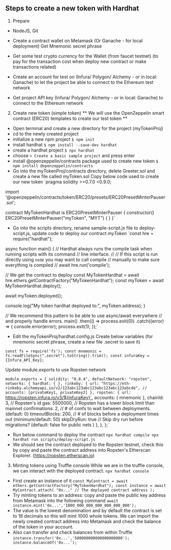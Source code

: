 ## Steps to create a new token with Hardhat

1. Prepare
* NodeJS, Git

* Create a contract wallet on Metamask (Or Ganache - for local deployment)
  Get Mnemonic secret phrase

* Get some test crypto currency for the Wallet (from faucet testnet)
  (to pay for the transaction cost when deploy new contract or make transactions related)

* Create an account for test on (Infura/ Polygon/ Alchemy - or in local: Ganache)
  to let the project be able to connect to the Ethereum test network

* Get project API key (Infura/ Polygon/ Alchemy - or in local: Ganache) to connect to the Ethereum network

2. Create new token (simple token)
** We will use the OpenZeppelin smart contract (ERC20) templates to create our test token **

- Open terminal and create a new directory for the project (myTokenProj)
- cd to the newly created project
- initialize a new npm project
`$ npm init`
- install hardhat
`$ npm install --save-dev hardhat`
- create a hardhat project
`$ npx hardhat`
- choose `> Create a basic sample project` and press enter
- install @openzeppelin/contracts package used to create new token
`$ npm install @openzeppelin/contracts`
- Go into the myTokenProj/contracts directory, delete Greeter.sol and create a new file called myToken.sol
Copy below code used to create our new token
`pragma solidity >=0.7.0 <0.9.0;

import '@openzeppelin/contracts/token/ERC20/presets/ERC20PresetMinterPauser.sol';

contract MyTokenHardhat is ERC20PresetMinterPauser {
    constructor() ERC20PresetMinterPauser("myToken", "MYT") {
    }
}`
- Go into the scripts directory, rename sample-script.js file to deploy-script.js, update code to deploy our contract *myToken*
`const hre = require("hardhat");

async function main() {
  // Hardhat always runs the compile task when running scripts with its command
  // line interface.
  //
  // If this script is run directly using `node` you may want to call compile
  // manually to make sure everything is compiled
  // await hre.run('compile');

  // We get the contract to deploy
  const MyTokenHardhat = await hre.ethers.getContractFactory("MyTokenHardhat");
  const myToken = await MyTokenHardhat.deploy();

  await myToken.deployed();

  console.log("My token hardhat deployed to:", myToken.address);
}

// We recommend this pattern to be able to use async/await everywhere
// and properly handle errors.
main()
  .then(() => process.exit(0))
  .catch((error) => {
    console.error(error);
    process.exit(1);
  });`
- Edit the myTokenProj/hardhat.config.js
Create below variables
(for mnemonic secret phrase, create a new file .secret to save it)

`const fs = require('fs');
const mnemonic = fs.readFileSync(".secret").toString().trim();
const infuraKey = {Infura_API_Key};`

Update module.exports to use Ropsten network

`module.exports = {
  solidity: "0.8.4",
  defaultNetwork: "ropsten",
  networks: {
    hardhat: {
    },
    rinkeby: {
      url: "https://eth-rinkeby.alchemyapi.io/v2/123abc123abc123abc123abc123abcde",
      // accounts: [privateKey1, privateKey2]
    },
    ropsten: {
      url: `https://ropsten.infura.io/v3/${infuraKey}`,
      accounts: { mnemonic },
      chainId: 3,       // Ropsten's id
      gas: 5500000,        // Ropsten has a lower block limit than mainnet
      confirmations: 2,    // # of confs to wait between deployments. (default: 0)
      timeoutBlocks: 200,  // # of blocks before a deployment times out  (minimum/default: 50)
      skipDryRun: true     // Skip dry run before migrations? (default: false for public nets )
    },
  },
};`

- Run below command to deploy the contract
`npx hardhat compile
npx hardhat run scripts/deploy-script.js`
- We should see the contract deployed to the Ropsten testnet, check this by copy and paste the contract address into Ropsten's Etherscan Explorer. (https://ropsten.etherscan.io)

3. Minting tokens using Truffle console
While we are in the truffle console, we can interact with the deployed contract.
`npx hardhat console`
- First create an instance of it
`const MyContract = await ethers.getContractFactory("MyTokenHardhat");
const instance = await MyContract.attach(
  "0x..." // The deployed contract address
);`
- Try minting tokens to an address: copy and paste the public key address from Metamask into the following command
`await instance.mint('0x...','1000_000_000_000_000_000_000');`
- The value is the lowest denomination and by default the contract is set to 18 decimals so this will mint 1000 whole tokens. We can import the newly created contract address into Metamask and check the balance of the token in your account.
- Also can transfer and check balances from within Truffle
`instance.transfer('0x...','500000000000000000000');
instance.balanceOf('0x...');`
